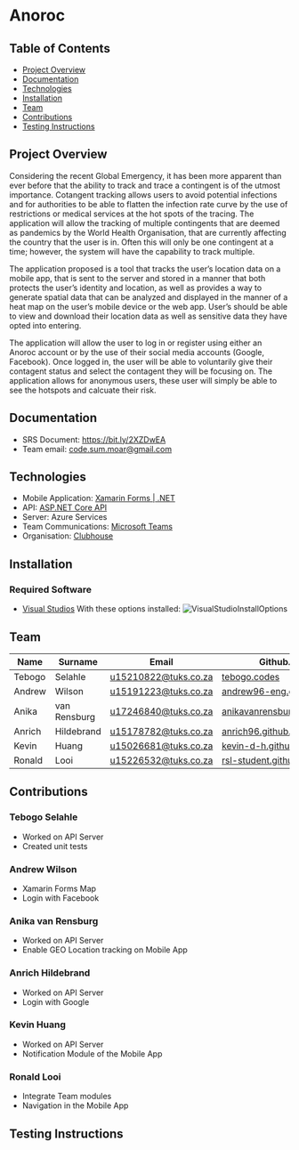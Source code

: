 # Anoroc

## Table of Contents

- [Project Overview](#projectoverview)
- [Documentation](#documentation)
- [Technologies](#technologies)
- [Installation](#installation)
- [Team](#team)
- [Contributions](#Contributions)
- [Testing Instructions](#testinginstructions)


## Project Overview
Considering the recent Global Emergency, it has been more apparent than ever before that the ability to track and trace a contingent is of the utmost importance. Cotangent tracking allows users to avoid potential infections and for authorities to be able to flatten the infection rate curve by the use of restrictions or medical services at the hot spots of the tracing.
The application will allow the tracking of multiple contingents that are deemed as pandemics by the World Health Organisation, that are currently affecting the country that the user is in. Often this will only be one contingent at a time; however, the system will have the capability to track multiple.

The application proposed is a tool that tracks the user’s location data on a mobile app, that is sent to the server and stored in a manner that both protects the user’s identity and location, as well as provides a way to generate spatial data that can be analyzed and displayed in the manner of a heat map on the user’s mobile device or the web app. User’s should be able to view and download their location data as well as sensitive data they have opted into entering.

The application will allow the user to log in or register using either an Anoroc account or by the use of their social media accounts (Google, Facebook). Once logged in, the user will be able to voluntarily give their contagent status and select the contagent they will be focusing on. The application allows for anonymous users, these user will simply be able to see the hotspots and calcuate their risk.

## Documentation

- SRS Document: https://bit.ly/2XZDwEA
- Team email: code.sum.moar@gmail.com

## Technologies

- Mobile Application: [Xamarin Forms | .NET](https://dotnet.microsoft.com/apps/xamarin/xamarin-forms)
- API: [ASP.NET Core API](https://dotnet.microsoft.com/apps/aspnet/apis)
- Server: Azure Services
- Team Communications: [Microsoft Teams](https://www.microsoft.com/en-za/microsoft-365/microsoft-teams/group-chat-software)
- Organisation: [Clubhouse](https://clubhouse.io/)

## Installation

### Required Software

- [Visual Studios](https://visualstudio.microsoft.com/) With these options installed:
![VisualStudioInstallOptions](https://user-images.githubusercontent.com/61750301/84587406-413da680-ae1f-11ea-88f3-bad89050ea1a.png)


## Team
| Name   | Surname    |        Email         |       Github.io        |
|--------|------------|----------------------|------------------------|
| Tebogo | Selahle     | u15210822@tuks.co.za | [tebogo.codes](https://tebogo.codes/)  |
| Andrew | Wilson     | u15191223@tuks.co.za | [andrew96-eng.github.io](https://andrew96-eng.github.io) |
| Anika  | van Rensburg | u17246840@tuks.co.za | [anikavanrensburg.github.io](https://anikavanrensburg.github.io) |
| Anrich | Hildebrand | u15178782@tuks.co.za | [anrich96.github.io](https://anrich96.github.io) |
| Kevin  | Huang | u15026681@tuks.co.za | [kevin-d-h.github.io](https://kevin-d-h.github.io/myCV/) |
| Ronald | Looi | u15226532@tuks.co.za | [rsl-student.github.io](https://rsl-student.github.io) |


## Contributions

### Tebogo Selahle

- Worked on API Server
- Created unit tests

### Andrew Wilson

- Xamarin Forms Map
- Login with Facebook

### Anika van Rensburg

- Worked on API Server
- Enable GEO Location tracking on Mobile App

### Anrich Hildebrand

- Worked on API Server
- Login with Google

### Kevin Huang

- Worked on API Server
- Notification Module of the Mobile App

### Ronald Looi

- Integrate Team modules
- Navigation in the Mobile App

## Testing Instructions

